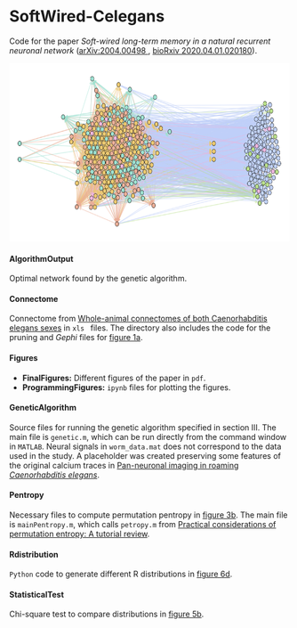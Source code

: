 # SoftWired-Celegans
Code for the paper *Soft-wired long-term memory in a natural recurrent neuronal network* ([arXiv:2004.00498
](https://arxiv.org/abs/2004.00498), [bioRxiv 2020.04.01.020180](https://www.biorxiv.org/content/10.1101/2020.04.01.020180v1.abstract)).

<p align="center">
    <img width="750" height="320"src="graph.png">
</p>

#### AlgorithmOutput

Optimal network found by the genetic algorithm. 

#### Connectome

Connectome from [Whole-animal connectomes of both Caenorhabditis elegans sexes](https://www.nature.com/articles/s41586-019-1352-7) in `xls ` files. The directory also includes the code for the pruning and *Gephi* files for <u>figure 1a</u>.

#### Figures

- **FinalFigures:** Different figures of the paper in `pdf`.
- **ProgrammingFigures:** `ipynb` files for plotting the figures.

#### GeneticAlgorithm

Source files for running the genetic algorithm specified in section III. The main file is `genetic.m`, which can be run directly from the command window in `MATLAB`. Neural signals in `worm_data.mat` does not correspond to the data used in the study. A placeholder was created preserving some features of the original calcium traces in [Pan-neuronal imaging in roaming *Caenorhabditis elegans*](https://www.pnas.org/content/113/8/E1082.long).

#### Pentropy

Necessary files to compute permutation pentropy in <u>figure 3b</u>.  The main file is `mainPentropy.m`, which calls `petropy.m` from [Practical considerations of permutation entropy: A tutorial review](https://link.springer.com/article/10.1140/epjst/e2013-01862-7).

#### Rdistribution

`Python` code to generate different R distributions in <u>figure 6d</u>.

#### StatisticalTest

Chi-square test to compare distributions in <u>figure 5b</u>.







